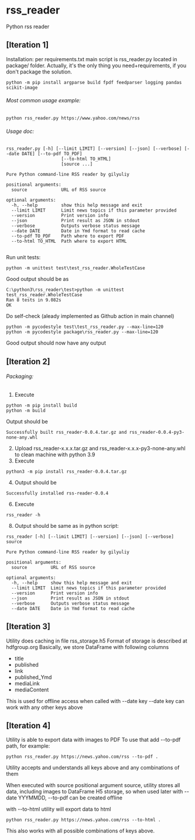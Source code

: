 # rss_reader

Python rss reader
## [Iteration 1]

Installation: per requirements.txt
main script is rss_reader.py located in package/ folder.
Actually, it's the only thing you need+requirements, if you don't package the solution.
```
python -m pip install argparse build fpdf feedparser logging pandas scikit-image
```
###### Most common usage example:
```
python rss_reader.py https://www.yahoo.com/news/rss
```

###### Usage doc:
```
rss_reader.py [-h] [--limit LIMIT] [--version] [--json] [--verbose] [--date DATE] [--to-pdf TO_PDF]
                     [--to-html TO_HTML]
                     [source ...]

Pure Python command-line RSS reader by gilyuliy

positional arguments:
  source             URL of RSS source

optional arguments:
  -h, --help         show this help message and exit
  --limit LIMIT      Limit news topics if this parameter provided
  --version          Print version info
  --json             Print result as JSON in stdout
  --verbose          Outputs verbose status message
  --date DATE        Date in Ymd format to read cache
  --to-pdf TO_PDF    Path where to export PDF
  --to-html TO_HTML  Path where to export HTML
  
```
Run unit tests:
```
python -m unittest test\test_rss_reader.WholeTestCase
```
Good output should be as
```
C:\python3\rss_reader\test>python -m unittest test_rss_reader.WholeTestCase
Ran 8 tests in 9.082s
OK
```

Do self-check (aleady implemented as Github action in main channel)
```
python -m pycodestyle test\test_rss_reader.py --max-line=120
python -m pycodestyle package\rss_reader.py --max-line=120
```
Good output should now have any output

## [Iteration 2]
###### Packaging:
1. Execute
```
python -m pip install build
python -m build
```
Output should be 
```
Successfully built rss_reader-0.0.4.tar.gz and rss_reader-0.0.4-py3-none-any.whl
```

2. Upload  rss_reader-x.x.x.tar.gz and rss_reader-x.x.x-py3-none-any.whl to clean machine with python 3.9
3. Execute 
```
python3 -m pip install rss_reader-0.0.4.tar.gz
```
4. Output should be 
```
Successfully installed rss-reader-0.0.4
```
6. Execute
```
rss_reader -h
```
8. Output should be same as in python script:
````
rss_reader [-h] [--limit LIMIT] [--version] [--json] [--verbose] source

Pure Python command-line RSS reader by gilyuliy

positional arguments:
  source         URL of RSS source

optional arguments:
  -h, --help     show this help message and exit
  --limit LIMIT  Limit news topics if this parameter provided
  --version      Print version info
  --json         Print result as JSON in stdout
  --verbose      Outputs verbose status message
  --date DATE    Date in Ymd format to read cache
````
## [Iteration 3]
Utility does caching in file rss_storage.h5
Format of storage is described at hdfgroup.org
Basically, we store DataFrame with following columns
- title
- published
- link
- published_Ymd
- mediaLink
- mediaContent

This is used for offline access when called with --date key
--date key can work with any other keys above

## [Iteration 4]
Utility is able to export data with images to PDF
To use that add --to-pdf path, for example:
```
python rss_reader.py https://news.yahoo.com/rss --to-pdf .
```
Utility accepts and understands all keys above and 
any combinations of them

When executed with source positional argument source,
utility stores all data, including images to DataFrame H5 storage,
so when used later with --date YYYMMDD, --to-pdf can be created offline

with --to-html utility will export data to html
```
python rss_reader.py https://news.yahoo.com/rss --to-html .
```

This also works with all possible combinations of keys above.

